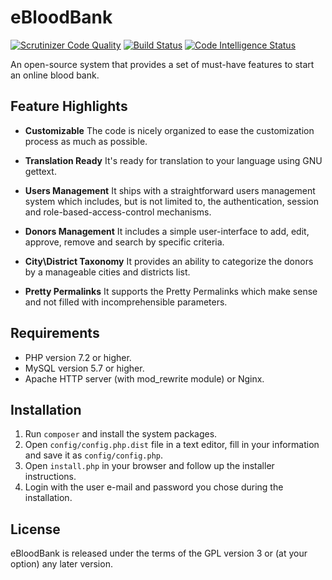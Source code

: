 eBloodBank
==========

[![Scrutinizer Code Quality](https://scrutinizer-ci.com/g/nash-ye/ebloodbank/badges/quality-score.png?b=master)](https://scrutinizer-ci.com/g/nash-ye/ebloodbank/?branch=master)
[![Build Status](https://scrutinizer-ci.com/g/nash-ye/ebloodbank/badges/build.png?b=master)](https://scrutinizer-ci.com/g/nash-ye/ebloodbank/build-status/master)
[![Code Intelligence Status](https://scrutinizer-ci.com/g/nash-ye/ebloodbank/badges/code-intelligence.svg?b=master)](https://scrutinizer-ci.com/code-intelligence)

An open-source system that provides a set of must-have features to start an online blood bank.

Feature Highlights
------------------

- **Customizable** The code is nicely organized to ease the customization process as much as possible.

- **Translation Ready** It's ready for translation to your language using GNU gettext.

- **Users Management** It ships with a straightforward users management system which includes, but is not limited to, the authentication, session and role-based-access-control mechanisms.

- **Donors Management** It includes a simple user-interface to add, edit, approve, remove and search by specific criteria.

- **City\District Taxonomy** It provides an ability to categorize the donors by a manageable cities and districts list.

- **Pretty Permalinks** It supports the Pretty Permalinks which make sense and not filled with incomprehensible parameters.

Requirements
------------------

- PHP version 7.2 or higher.
- MySQL version 5.7 or higher.
- Apache HTTP server (with mod_rewrite module) or Nginx.


Installation
------------------

1. Run `composer` and install the system packages.
2. Open `config/config.php.dist` file in a text editor, fill in your information and save it as `config/config.php`.
3. Open `install.php` in your browser and follow up the installer instructions.
4. Login with the user e-mail and password you chose during the installation.


License
------------------

eBloodBank is released under the terms of the GPL version 3 or (at your option) any later version.
